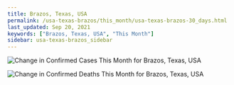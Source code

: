 ```yaml
---
title: Brazos, Texas, USA
permalink: /usa-texas-brazos/this_month/usa-texas-brazos-30_days.html
last_updated: Sep 20, 2021
keywords: ["Brazos, Texas, USA", "This Month"]
sidebar: usa-texas-brazos_sidebar
---
```


![Change in Confirmed Cases This Month for Brazos, Texas, USA](/covid_tracker/images/graphs/usa-texas-brazos-delta_confirmed-30_days_graph.png)

![Change in Confirmed Deaths This Month for Brazos, Texas, USA](/covid_tracker/images/graphs/usa-texas-brazos-delta_deaths-30_days_graph.png)

